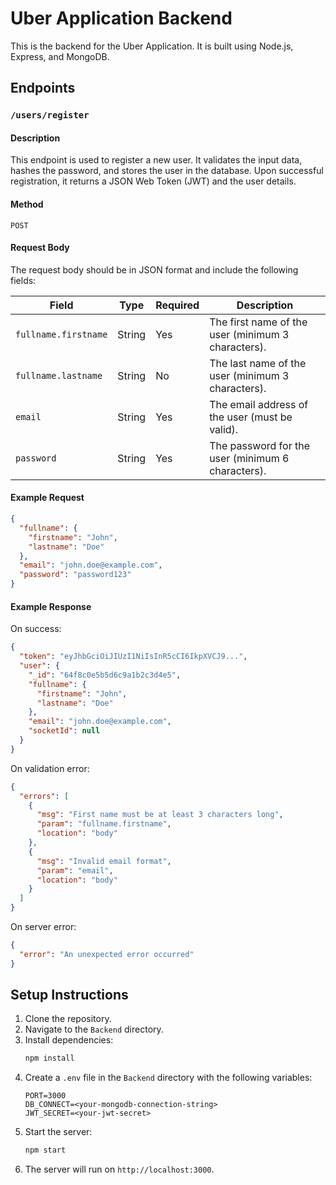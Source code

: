 # Uber Application Backend

This is the backend for the Uber Application. It is built using Node.js, Express, and MongoDB.

## Endpoints

### `/users/register`

#### Description
This endpoint is used to register a new user. It validates the input data, hashes the password, and stores the user in the database. Upon successful registration, it returns a JSON Web Token (JWT) and the user details.

#### Method
`POST`

#### Request Body
The request body should be in JSON format and include the following fields:

| Field              | Type   | Required | Description                                |
|--------------------|--------|----------|--------------------------------------------|
| `fullname.firstname` | String | Yes      | The first name of the user (minimum 3 characters). |
| `fullname.lastname`  | String | No       | The last name of the user (minimum 3 characters). |
| `email`             | String | Yes      | The email address of the user (must be valid). |
| `password`          | String | Yes      | The password for the user (minimum 6 characters). |

#### Example Request
```json
{
  "fullname": {
    "firstname": "John",
    "lastname": "Doe"
  },
  "email": "john.doe@example.com",
  "password": "password123"
}
```

#### Example Response
On success:
```json
{
  "token": "eyJhbGciOiJIUzI1NiIsInR5cCI6IkpXVCJ9...",
  "user": {
    "_id": "64f8c0e5b5d6c9a1b2c3d4e5",
    "fullname": {
      "firstname": "John",
      "lastname": "Doe"
    },
    "email": "john.doe@example.com",
    "socketId": null
  }
}
```

On validation error:
```json
{
  "errors": [
    {
      "msg": "First name must be at least 3 characters long",
      "param": "fullname.firstname",
      "location": "body"
    },
    {
      "msg": "Invalid email format",
      "param": "email",
      "location": "body"
    }
  ]
}
```

On server error:
```json
{
  "error": "An unexpected error occurred"
}
```

## Setup Instructions

1. Clone the repository.
2. Navigate to the `Backend` directory.
3. Install dependencies:
   ```bash
   npm install
   ```
4. Create a `.env` file in the `Backend` directory with the following variables:
   ```
   PORT=3000
   DB_CONNECT=<your-mongodb-connection-string>
   JWT_SECRET=<your-jwt-secret>
   ```
5. Start the server:
   ```bash
   npm start
   ```
6. The server will run on `http://localhost:3000`.